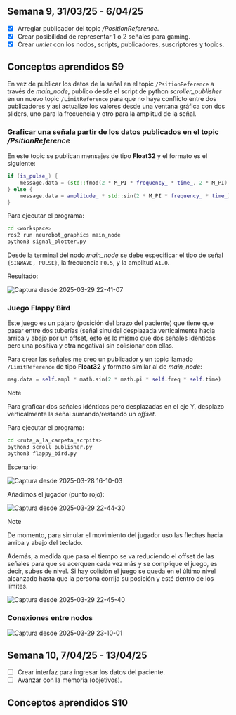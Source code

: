## Semana 9, 31/03/25 - 6/04/25

- [x] Arreglar publicador del topic */PositionReference*.
- [x] Crear posibilidad de representar 1 o 2 señales para gaming.
- [x] Crear *umlet* con los nodos, scripts, publicadores, suscriptores y topics.

## Conceptos aprendidos S9

En vez de publicar los datos de la señal en el topic `/PsitionReference` a través de *main_node*, publico desde el script de python *scroller_publisher* en un nuevo topic `/LimitReference` para que no haya conflicto entre dos publicadores y así actualizo los valores desde una ventana gráfica con dos sliders, uno para la frecuencia y otro para la amplitud de la señal.

### Graficar una señala partir de los datos publicados en el topic */PsitionReference*

En este topic se publican mensajes de tipo **Float32** y el formato es el siguiente:

```cpp
if (is_pulse_) {
    message.data = (std::fmod(2 * M_PI * frequency_ * time_, 2 * M_PI) < M_PI) ? amplitude_ : -amplitude_;
} else {
    message.data = amplitude_ * std::sin(2 * M_PI * frequency_ * time_);
}
```

Para ejecutar el programa:

```bash
cd <workspace>
ros2 run neurobot_graphics main_node
python3 signal_plotter.py
```

Desde la terminal del nodo *main_node* se debe especificar el tipo de señal `{SINWAVE, PULSE}`, la frecuencia `F0.5`, y la amplitud `A1.0`.

Resultado:

![Captura desde 2025-03-29 22-41-07](https://github.com/user-attachments/assets/7d477878-6cb9-42c3-9801-b4625356d572)

### Juego Flappy Bird

Este juego es un pájaro (posición del brazo del paciente) que tiene que pasar entre dos tuberías (señal sinuidal desplazada verticalmente hacia arriba y abajo por un offset, esto es lo mismo que dos señales idénticas pero una positiva y otra negativa) sin colisionar con ellas.

Para crear las señales me creo un publicador y un topic llamado `/LimitReference` de tipo **Float32** y formato similar al de *main_node*:

```py
msg.data = self.ampl * math.sin(2 * math.pi * self.freq * self.time)
```

> [!NOTE]
> Para graficar dos señales idénticas pero desplazadas en el eje Y, desplazo verticalmente la señal sumando/restando un *offset*.

Para ejecutar el programa:

```bash
cd <ruta_a_la_carpeta_scrpits>
python3 scroll_publisher.py
python3 flappy_bird.py
```

Escenario:

![Captura desde 2025-03-28 16-10-03](https://github.com/user-attachments/assets/a534299f-db26-4426-97dc-0008eef75df9)

Añadimos el jugador (punto rojo):

![Captura desde 2025-03-29 22-44-30](https://github.com/user-attachments/assets/843cc189-1569-4d75-a366-5d7a35c2fc27)

> [!NOTE]
> De momento, para simular el movimiento del jugador uso las flechas hacia arriba y abajo del teclado.

Además, a medida que pasa el tiempo se va reduciendo el offset de las señales para que se acerquen cada vez más y se complique el juego, es decir, subes de nivel. Si hay colisión el juego se queda en el último nivel alcanzado hasta que la persona corrija su posición y esté dentro de los límites.

![Captura desde 2025-03-29 22-45-40](https://github.com/user-attachments/assets/d20a7e3b-2cde-485e-bdaf-d92229873404)

### Conexiones entre nodos

![Captura desde 2025-03-29 23-10-01](https://github.com/user-attachments/assets/084b40d6-8d05-479c-917c-0455d794503f)


## Semana 10, 7/04/25 - 13/04/25

- [ ] Crear interfaz para ingresar los datos del paciente.
- [ ] Avanzar con la memoria (objetivos).

## Conceptos aprendidos S10
